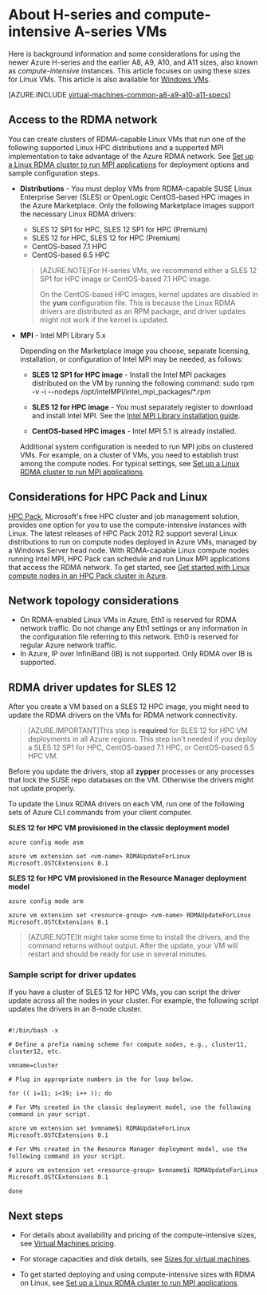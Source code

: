 <!-- not suitable for Mooncake -->

<properties
 pageTitle="About compute-intensive VMs with Linux | Azure"
 description="Get background information and considerations for using the H-series and A8, A9, A10, and A11 compute-intensive sizes for Linux VMs"
 services="virtual-machines-linux"
 documentationCenter=""
 authors="dlepow"
 manager="timlt"
 editor=""
 tags="azure-resource-manager,azure-service-management"/>
<tags
ms.service="virtual-machines-linux"
 ms.devlang="na"
 ms.topic="article"
 ms.tgt_pltfrm="vm-linux"
 ms.workload="infrastructure-services"
 ms.date="09/21/2016"
 wacn.date=""
 ms.author="danlep"/>

# About H-series and compute-intensive A-series VMs 

Here is background information and some considerations for using the newer Azure H-series and the earlier A8, A9, A10, and A11 sizes, also known as *compute-intensive* instances. This article focuses on using these sizes for Linux VMs. This article is also available for [Windows VMs](/documentation/articles/virtual-machines-windows-a8-a9-a10-a11-specs/).



[AZURE.INCLUDE [virtual-machines-common-a8-a9-a10-a11-specs](../../includes/virtual-machines-common-a8-a9-a10-a11-specs.md)]

## Access to the RDMA network

You can create clusters of RDMA-capable Linux VMs that run one of the following supported Linux HPC distributions and a supported MPI implementation to take advantage of the Azure RDMA network. See [Set up a Linux RDMA cluster to run MPI applications](/documentation/articles/virtual-machines-linux-classic-rdma-cluster/) for deployment options and sample configuration steps.

* **Distributions** - You must deploy VMs from RDMA-capable SUSE Linux Enterprise Server (SLES) or OpenLogic CentOS-based HPC images in the Azure Marketplace. Only the following Marketplace images support the necessary Linux RDMA drivers:
    * SLES 12 SP1 for HPC, SLES 12 SP1 for HPC (Premium)
    * SLES 12 for HPC, SLES 12 for HPC (Premium)
    * CentOS-based 7.1 HPC
    * CentOS-based 6.5 HPC
    >[AZURE.NOTE]For H-series VMs, we recommend either a SLES 12 SP1 for HPC image or CentOS-based 7.1 HPC image.
    >
    >On the CentOS-based HPC images, kernel updates are disabled in the **yum** configuration file. This is because the Linux RDMA drivers are distributed as an RPM package, and driver updates might not work if the kernel is updated.

* **MPI** - Intel MPI Library 5.x

    Depending on the Marketplace image you choose, separate licensing, installation, or configuration of Intel MPI may be needed, as follows: 
    * **SLES 12 SP1 for HPC image** - Install the Intel MPI packages distributed on the VM by running the following command:
            sudo rpm -v -i --nodeps /opt/intelMPI/intel_mpi_packages/*.rpm

    * **SLES 12 for HPC image** - You must separately register to download and install Intel MPI. See the [Intel MPI Library installation guide](https://software.intel.com/sites/default/files/managed/7c/2c/intelmpi-2017-installguide-linux.pdf).
    * **CentOS-based HPC images**  - Intel MPI 5.1 is already installed.  

    Additional system configuration is needed to run MPI jobs on clustered VMs. For example, on a cluster of VMs, you need to establish trust among the compute nodes. For typical settings, see [Set up a Linux RDMA cluster to run MPI applications](/documentation/articles/virtual-machines-linux-classic-rdma-cluster/).


## Considerations for HPC Pack and Linux

[HPC Pack](https://technet.microsoft.com/zh-cn/library/jj899572.aspx), Microsoft's free HPC cluster and job management solution, provides one option for you to use the compute-intensive instances with Linux. The latest releases of HPC Pack 2012 R2 support several Linux distributions to run on compute nodes deployed in Azure VMs, managed by a Windows Server head node. With RDMA-capable Linux compute nodes running Intel MPI, HPC Pack can schedule and run Linux MPI applications that access the RDMA network. To get started, see [Get started with Linux compute nodes in an HPC Pack cluster in Azure](/documentation/articles/virtual-machines-linux-classic-hpcpack-cluster/).
## Network topology considerations
* On RDMA-enabled Linux VMs in Azure, Eth1 is reserved for RDMA network traffic. Do not change any Eth1 settings or any information in the configuration file referring to this network. Eth0 is reserved for regular Azure network traffic.
* In Azure, IP over InfiniBand (IB) is not supported. Only RDMA over IB is supported.
## RDMA driver updates for SLES 12
After you create a VM based on a SLES 12 HPC image, you might need to update the RDMA drivers on the VMs for RDMA network connectivity. 
>[AZURE.IMPORTANT]This step is **required** for SLES 12 for HPC VM deployments in all Azure regions. 
>This step isn't needed if you deploy a SLES 12 SP1 for HPC, CentOS-based 7.1 HPC, or CentOS-based 6.5 HPC VM. 

Before you update the drivers, stop all **zypper** processes or any processes that lock the SUSE repo databases on the VM. Otherwise the drivers might not update properly.  

To update the Linux RDMA drivers on each VM, run one of the following sets of Azure CLI commands from your client computer.

**SLES 12 for HPC VM provisioned in the classic deployment model**

```
azure config mode asm

azure vm extension set <vm-name> RDMAUpdateForLinux Microsoft.OSTCExtensions 0.1
```

**SLES 12 for HPC VM provisioned in the Resource Manager deployment model**

```
azure config mode arm

azure vm extension set <resource-group> <vm-name> RDMAUpdateForLinux Microsoft.OSTCExtensions 0.1
```

>[AZURE.NOTE]It might take some time to install the drivers, and the command returns without output. After the update, your VM will restart and should be ready for use in several minutes.

### Sample script for driver updates

If you have a cluster of SLES 12 for HPC VMs, you can script the driver update across all the nodes in your cluster. For example, the following script updates the drivers in an 8-node cluster.

```

#!/bin/bash -x

# Define a prefix naming scheme for compute nodes, e.g., cluster11, cluster12, etc.

vmname=cluster

# Plug in appropriate numbers in the for loop below.

for (( i=11; i<19; i++ )); do

# For VMs created in the classic deployment model, use the following command in your script.

azure vm extension set $vmname$i RDMAUpdateForLinux Microsoft.OSTCExtensions 0.1

# For VMs created in the Resource Manager deployment model, use the following command in your script.

# azure vm extension set <resource-group> $vmname$i RDMAUpdateForLinux Microsoft.OSTCExtensions 0.1

done

```








## Next steps

* For details about availability and pricing of the compute-intensive sizes, see [Virtual Machines pricing](/pricing/details/virtual-machines/).

* For storage capacities and disk details, see [Sizes for virtual machines](/documentation/articles/virtual-machines-linux-sizes/).

* To get started deploying and using compute-intensive sizes with RDMA on Linux, see [Set up a Linux RDMA cluster to run MPI applications](/documentation/articles/virtual-machines-linux-classic-rdma-cluster/).


